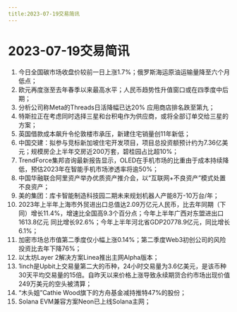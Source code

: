 ```yaml
---
title:2023-07-19交易简讯
---
```

# 2023-07-19交易简讯
1. 今日全国碳市场收盘价较前一日上涨1.7%；俄罗斯海运原油运输量降至六个月低点；
2. 欧元再度涨至去年春季以来最高水平；人民币趋势性升值窗口或在四季度中后期；
3. 分析公司称Meta的Threads日活降幅已达20% 应用商店排名跌至第九；
4. 特斯拉正在考虑同时选择三星和台积电作为供应商，或将全部订单交给三星的方案；
5. 英国借款成本飙升令伦敦楼市承压，新建住宅销量创11年新低；
6. 中国交建：拟参与竞标新加坡住宅开发项目，项目总投资额预计约为7.36亿美元；规模房企上半年交房近200万套，碧桂园占比超10%；
7. TrendForce集邦咨询最新报告显示，OLED在手机市场的比重由于成本持续降低，预估2023年在智能手机市场渗透率将逾50%；
8. 中国华融联合阿里资产举办优质资产推介会，以“互联网+不良资产”模式处置不良资产；
9. 美的集团：库卡智能制造科技园二期未来规划机器人产能8万-10万台/年；
10. 2023年上半年上海市外贸进出口总值达2.09万亿元人民币，比去年同期（下同）增长11.4%，增速比全国高9.3个百分点；今年上半年广西对东盟进出口1613.8亿元 同比增长92.6%；今年上半年河北省GDP20778.9亿元，同比增长6.1%；
11. 加密市场总市值第二季度仅小幅上涨0.14%；第二季度Web3初创公司的风险投资比去年下降76%；
12. 以太坊Layer 2解决方案Linea推出主网Alpha版本；
13. 1inch是Upbit上交易量第二大的币种，24小时交易量为3.6亿美元，是该币种30天平均交易量的15倍。自昨天以来价格上涨导致永续期货合约市场出现价值249万美元的空头被清算；
14. “木头姐”Cathie Wood旗下的方舟基金减持推特47%的股份；
15. Solana EVM兼容方案Neon已上线Solana主网；
